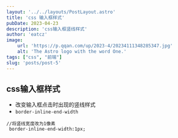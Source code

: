 ```yaml
---
layout: '../../layouts/PostLayout.astro'
title: 'css 输入框样式'
pubDate: 2023-04-23
description: 'css输入框竖线样式'
author: 'eatcz'
image:
    url: 'https://p.qqan.com/up/2023-4/20234111348285347.jpg' 
    alt: 'The Astro logo with the word One.'
tags: ["css", "前端"]
slug: 'posts/post-5'
---
```


## css输入框样式

- 改变输入框点击时出现的竖线样式
- ` border-inline-end-width `

```
//将竖线宽度改为1像素
 border-inline-end-width:1px;
```